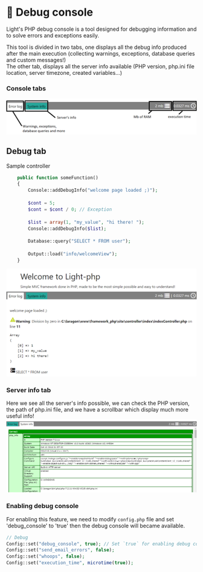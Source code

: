 <style module>
	.debug_img {
		height: 300px;
        margin-top: 10px;
        box-shadow: 0 2px 2px rgba(0,0,0,.2);
	}
    .shadow_img{
        margin-top: 20px;
        box-shadow: 0 2px 2px rgba(0,0,0,.2);
    }
</style>

# :milky_way: Debug console  
Light's PHP debug console is a tool designed for debugging information and to solve errors and exceptions easily.  

This tool is divided in two tabs, one displays all the debug info produced after the main execution (collecting warnings, exceptions, database queries and custom messages!)  
The other tab, displays all the server info available (PHP version, php.ini file location, server timezone, created variables...)  

### Console tabs
<img :class="$style.shadow_img" src="../images/console_explanation.png" alt="foo">  

## Debug tab    
Sample controller

``` php
    public function someFunction()
    {
        Console::addDebugInfo("welcome page loaded ;)");

        $cont = 5;
        $cont = $cont / 0; // Exception

        $list = array(1, "my_value", "hi there! ");
        Console::addDebugInfo($list);

        Database::query("SELECT * FROM user");

        Output::load("info/welcomeView");
    }
```
<img :class="$style.shadow_img" src="../images/console.png" alt="foo">  

### Server info tab
Here we see all the server's info possible, we can check the PHP version, the path of php.ini file, and we have a scrollbar which display much more useful info!  
<img :class="$style.shadow_img" src="../images/debug_console_server_info.png" alt="foo">

### Enabling debug console
For enabling this feature, we need to modify `config.php` file and set 'debug_console' to 'true' then the debug console will became available.


``` php
// Debug
Config::set("debug_console", true); // Set `true` for enabling debug console
Config::set("send_email_errors", false); 
Config::set("whoops", false);
Config::set("execution_time", microtime(true));
```  

